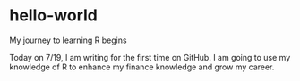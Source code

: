 # hello-world
My journey to learning R begins

Today on 7/19, I am writing for the first time on GitHub. 
I am going to use my knowledge of R to enhance my finance knowledge and grow my career.
